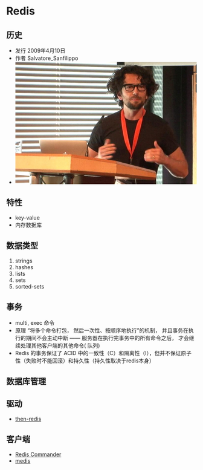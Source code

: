 # Redis

## 历史
* 发行 2009年4月10日
* 作者 Salvatore_Sanfilippo
* ![](https://github.com/mingchaoyan/MyUsedDatabases/blob/master/Redis/Salvatore_Sanfilippo.jpg)

## 特性
* key-value
* 内存数据库

## 数据类型
1. strings
2. hashes
3. lists
4. sets
5. sorted-sets

## 事务
* multi, exec 命令
* 原理 “将多个命令打包， 然后一次性、按顺序地执行”的机制，
    并且事务在执行的期间不会主动中断 —— 服务器在执行完事务中的所有命令之后，
    才会继续处理其他客户端的其他命令( 队列)
* Redis 的事务保证了 ACID 中的一致性（C）和隔离性（I），但并不保证原子性（失败时不能回滚）和持久性（持久性取决于redis本身）
## 数据库管理

## 驱动
* [then-redis](https://github.com/mjackson/then-redis)

## 客户端
* [Redis Commander](http://joeferner.github.io/redis-commander/)
* [medis](http://getmedis.com/)
